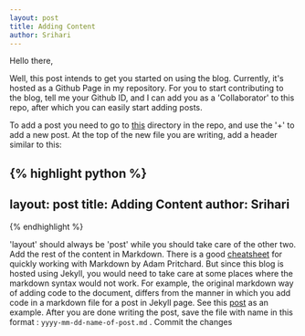 ```yaml
---
layout: post
title: Adding Content
author: Srihari
---
```

Hello there,

Well, this post intends to get you started on using the blog. Currently, it's hosted as a Github Page in my repository. For you to start contributing to the blog, tell me your Github ID, and I can add you as a 'Collaborator' to this repo, after which you can easily start adding posts.

To add a post you need to go to [this](https://github.com/rsrihari/patdata/tree/gh-pages/_posts) directory in the repo, and use the '+' to add a new post. At the top of the new file you are writing, add a header similar to this:

{% highlight python %}
---
layout: post
title: Adding Content
author: Srihari
---
{% endhighlight %}

'layout' should always be 'post' while you should take care of the other two. Add the rest of the content in Markdown. There is a good [cheatsheet](https://github.com/adam-p/markdown-here/wiki/Markdown-Cheatsheet) for quickly working with Markdown by Adam Pritchard. But since this blog is hosted using Jekyll, you would need to take care at some places where the markdown syntax would not work. For example, the original markdown way of adding code to the document, differs from the manner in which you add code in a markdown file for a post in Jekyll page. See this [post](https://raw.githubusercontent.com/rsrihari/patdata/gh-pages/_posts/2015-05-01-guidelines.md) as an example. After you are done writing the post, save the file with name in this format : `yyyy-mm-dd-name-of-post.md` . Commit the changes
